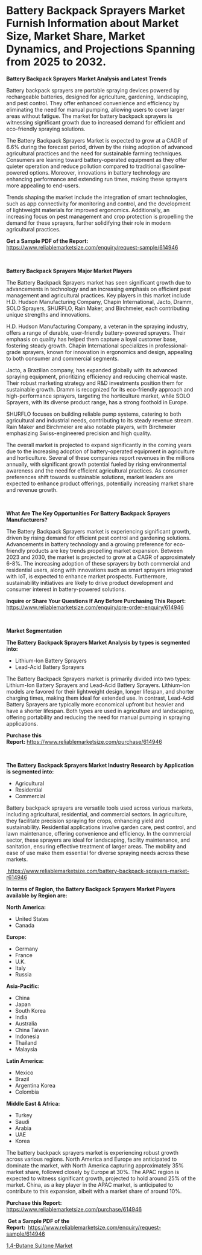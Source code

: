 <p><h1>Battery Backpack Sprayers Market Furnish Information about Market Size, Market Share, Market Dynamics, and Projections Spanning from 2025 to 2032.</h1></p><p><strong>Battery Backpack Sprayers Market Analysis and Latest Trends</strong></p>
<p><p>Battery backpack sprayers are portable spraying devices powered by rechargeable batteries, designed for agriculture, gardening, landscaping, and pest control. They offer enhanced convenience and efficiency by eliminating the need for manual pumping, allowing users to cover larger areas without fatigue. The market for battery backpack sprayers is witnessing significant growth due to increased demand for efficient and eco-friendly spraying solutions. </p><p>The Battery Backpack Sprayers Market is expected to grow at a CAGR of 6.6% during the forecast period, driven by the rising adoption of advanced agricultural practices and the need for sustainable farming techniques. Consumers are leaning toward battery-operated equipment as they offer quieter operation and reduce pollution compared to traditional gasoline-powered options. Moreover, innovations in battery technology are enhancing performance and extending run times, making these sprayers more appealing to end-users. </p><p>Trends shaping the market include the integration of smart technologies, such as app connectivity for monitoring and control, and the development of lightweight materials for improved ergonomics. Additionally, an increasing focus on pest management and crop protection is propelling the demand for these sprayers, further solidifying their role in modern agricultural practices.</p></p>
<p><strong>Get a Sample PDF of the Report:&nbsp;</strong> <a href="https://www.reliablemarketsize.com/enquiry/request-sample/614946?utm_campaign=3308&utm_medium=2&utm_source=Github&utm_content=ia&utm_term=24032025&utm_id=battery-backpack-sprayers">https://www.reliablemarketsize.com/enquiry/request-sample/614946</a></p>
<p>&nbsp;</p>
<p><strong>Battery Backpack Sprayers Major Market Players</strong></p>
<p><p>The Battery Backpack Sprayers market has seen significant growth due to advancements in technology and an increasing emphasis on efficient pest management and agricultural practices. Key players in this market include H.D. Hudson Manufacturing Company, Chapin International, Jacto, Dramm, SOLO Sprayers, SHURFLO, Rain Maker, and Birchmeier, each contributing unique strengths and innovations.</p><p>H.D. Hudson Manufacturing Company, a veteran in the spraying industry, offers a range of durable, user-friendly battery-powered sprayers. Their emphasis on quality has helped them capture a loyal customer base, fostering steady growth. Chapin International specializes in professional-grade sprayers, known for innovation in ergonomics and design, appealing to both consumer and commercial segments.</p><p>Jacto, a Brazilian company, has expanded globally with its advanced spraying equipment, prioritizing efficiency and reducing chemical waste. Their robust marketing strategy and R&D investments position them for sustainable growth. Dramm is recognized for its eco-friendly approach and high-performance sprayers, targeting the horticulture market, while SOLO Sprayers, with its diverse product range, has a strong foothold in Europe.</p><p>SHURFLO focuses on building reliable pump systems, catering to both agricultural and industrial needs, contributing to its steady revenue stream. Rain Maker and Birchmeier are also notable players, with Birchmeier emphasizing Swiss-engineered precision and high quality.</p><p>The overall market is projected to expand significantly in the coming years due to the increasing adoption of battery-operated equipment in agriculture and horticulture. Several of these companies report revenues in the millions annually, with significant growth potential fueled by rising environmental awareness and the need for efficient agricultural practices. As consumer preferences shift towards sustainable solutions, market leaders are expected to enhance product offerings, potentially increasing market share and revenue growth.</p></p>
<p>&nbsp;</p>
<p><strong>What Are The Key Opportunities For Battery Backpack Sprayers Manufacturers?</strong></p>
<p><p>The Battery Backpack Sprayers market is experiencing significant growth, driven by rising demand for efficient pest control and gardening solutions. Advancements in battery technology and a growing preference for eco-friendly products are key trends propelling market expansion. Between 2023 and 2030, the market is projected to grow at a CAGR of approximately 6-8%. The increasing adoption of these sprayers by both commercial and residential users, along with innovations such as smart sprayers integrated with IoT, is expected to enhance market prospects. Furthermore, sustainability initiatives are likely to drive product development and consumer interest in battery-powered solutions.</p></p>
<p><strong>Inquire or Share Your Questions If Any Before Purchasing This Report:</strong> <a href="https://www.reliablemarketsize.com/enquiry/pre-order-enquiry/614946?utm_campaign=3308&utm_medium=2&utm_source=Github&utm_content=ia&utm_term=24032025&utm_id=battery-backpack-sprayers">https://www.reliablemarketsize.com/enquiry/pre-order-enquiry/614946</a></p>
<p>&nbsp;</p>
<p><strong>Market Segmentation</strong></p>
<p><strong>The Battery Backpack Sprayers Market Analysis by types is segmented into:</strong></p>
<p><ul><li>Lithium-Ion Battery Sprayers</li><li>Lead-Acid Battery Sprayers</li></ul></p>
<p><p>The Battery Backpack Sprayers market is primarily divided into two types: Lithium-Ion Battery Sprayers and Lead-Acid Battery Sprayers. Lithium-Ion models are favored for their lightweight design, longer lifespan, and shorter charging times, making them ideal for extended use. In contrast, Lead-Acid Battery Sprayers are typically more economical upfront but heavier and have a shorter lifespan. Both types are used in agriculture and landscaping, offering portability and reducing the need for manual pumping in spraying applications.</p></p>
<p><strong>Purchase this Report:&nbsp;</strong><a href="https://www.reliablemarketsize.com/purchase/614946?utm_campaign=3308&utm_medium=2&utm_source=Github&utm_content=ia&utm_term=24032025&utm_id=battery-backpack-sprayers">https://www.reliablemarketsize.com/purchase/614946</a></p>
<p>&nbsp;</p>
<p><strong>The Battery Backpack Sprayers Market Industry Research by Application is segmented into:</strong></p>
<p><ul><li>Agricultural</li><li>Residential</li><li>Commercial</li></ul></p>
<p><p>Battery backpack sprayers are versatile tools used across various markets, including agricultural, residential, and commercial sectors. In agriculture, they facilitate precision spraying for crops, enhancing yield and sustainability. Residential applications involve garden care, pest control, and lawn maintenance, offering convenience and efficiency. In the commercial sector, these sprayers are ideal for landscaping, facility maintenance, and sanitation, ensuring effective treatment of larger areas. The mobility and ease of use make them essential for diverse spraying needs across these markets.</p></p>
<p><a href="https://www.reliablemarketsize.com/battery-backpack-sprayers-market-r614946?utm_campaign=3308&utm_medium=2&utm_source=Github&utm_content=ia&utm_term=24032025&utm_id=battery-backpack-sprayers">&nbsp;https://www.reliablemarketsize.com/battery-backpack-sprayers-market-r614946</a></p>
<p><strong>In terms of Region, the Battery Backpack Sprayers Market Players available by Region are:</strong></p>
<p>
    <p> <strong> North America: </strong>
        <ul>
            <li>United States</li>
            <li>Canada</li>
        </ul>
        </p> 
    <p> <strong> Europe: </strong>
        <ul>
            <li>Germany</li>
            <li>France</li>
            <li>U.K.</li>
            <li>Italy</li>
            <li>Russia</li>
        </ul>
        </p> 
    <p> <strong> Asia-Pacific: </strong>
        <ul>
            <li>China</li>
            <li>Japan</li>
            <li>South Korea</li>
            <li>India</li>
            <li>Australia</li>
            <li>China Taiwan</li>
            <li>Indonesia</li>
            <li>Thailand</li>
            <li>Malaysia</li>
        </ul>
        </p> 
    <p> <strong> Latin America: </strong>
        <ul>
            <li>Mexico</li>
            <li>Brazil</li>
            <li>Argentina Korea</li>
            <li>Colombia</li>
        </ul>
        </p> 
    <p> <strong> Middle East & Africa: </strong>
        <ul>
            <li>Turkey</li>
            <li>Saudi</li>
            <li>Arabia</li>
            <li>UAE</li>
            <li>Korea</li>
        </ul>
    </p>
    </p>
<p><p>The battery backpack sprayers market is experiencing robust growth across various regions. North America and Europe are anticipated to dominate the market, with North America capturing approximately 35% market share, followed closely by Europe at 30%. The APAC region is expected to witness significant growth, projected to hold around 25% of the market. China, as a key player in the APAC market, is anticipated to contribute to this expansion, albeit with a market share of around 10%.</p></p>
<p><strong>Purchase this Report: </strong><a href="https://www.reliablemarketsize.com/purchase/614946?utm_campaign=3308&utm_medium=2&utm_source=Github&utm_content=ia&utm_term=24032025&utm_id=battery-backpack-sprayers">https://www.reliablemarketsize.com/purchase/614946</a></p>
<p>&nbsp;<strong>Get a Sample PDF of the Report:&nbsp;&nbsp;</strong><a href="https://www.reliablemarketsize.com/enquiry/request-sample/614946?utm_campaign=3308&utm_medium=2&utm_source=Github&utm_content=ia&utm_term=24032025&utm_id=battery-backpack-sprayers">https://www.reliablemarketsize.com/enquiry/request-sample/614946</a></p>
<p><strong></strong></p>
<p><p><a href="https://github.com/merkinedry7b/Market-Research-Report-List-1/blob/main/14-butane-sultone-market.md?utm_campaign=3308&utm_medium=2&utm_source=Github&utm_content=ia&utm_term=24032025&utm_id=battery-backpack-sprayers">1,4-Butane Sultone Market</a></p></p>